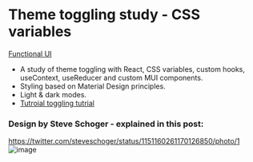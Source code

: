 # Theme toggling study - CSS variables
[Functional UI](https://asidelnik.github.io/theme-toggling--css-variables/)
* A study of theme toggling with React, CSS variables, custom hooks, useContext, useReducer and custom MUI components.
* Styling based on Material Design principles.
* Light & dark modes.
* [Tutroial toggling tutrial]([url](https://css-tricks.com/a-complete-guide-to-dark-mode-on-the-web/))
  
### Design by Steve Schoger - explained in this post:
https://twitter.com/steveschoger/status/1151160261170126850/photo/1
![image](https://github.com/asidelnik/theme-toggling--css-variables/assets/10272524/d44a6796-d57e-4cd0-af2b-fa81342b3ee3)
